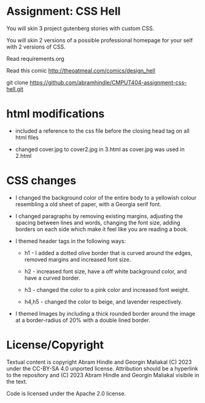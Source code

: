 Assignment: CSS Hell
====================

You will skin 3 project gutenberg stories with custom CSS.

You will skin 2 versions of a possible professional homepage for your
self with 2 versions of CSS.

Read requirements.org

Read this comic http://theoatmeal.com/comics/design_hell

git clone https://github.com/abramhindle/CMPUT404-assignment-css-hell.git

# html modifications 

* included a reference to the css file before the closing head tag on all html files

* changed cover.jpg to cover2.jpg in 3.html as cover.jpg was used in 2.html


# CSS changes

* I changed the background color of the entire body to a yellowish colour resembling a old sheet of paper, with a Georgia serif font.

* I changed paragraphs by removing existing margins, adjusting the spacing between lines and words, changing the font size, adding borders on each side which make it feel like you are reading a book.

* I themed header tags in the following ways:
    * h1 - I added a dotted olive border that is curved around the edges, removed margins and increased font size.

    * h2 - increased font size, have a off white background color, and have a curved border.

    * h3 - changed the color to a pink color and increased font weight.

    * h4,h5 - changed the color to beige, and lavender respectively.

* I themed Images by including a thick rounded border around the image at a border-radius of 20% with a double lined border.

License/Copyright
=================

Textual content is copyright Abram Hindle and Georgin Maliakal (C) 2023 under the CC-BY-SA
4.0 unported license. Attribution should be a hyperlink to the
repository and (C) 2023 Abram Hindle and Georgin Maliakal visibile in the text.

Code is licensed under the Apache 2.0 license.